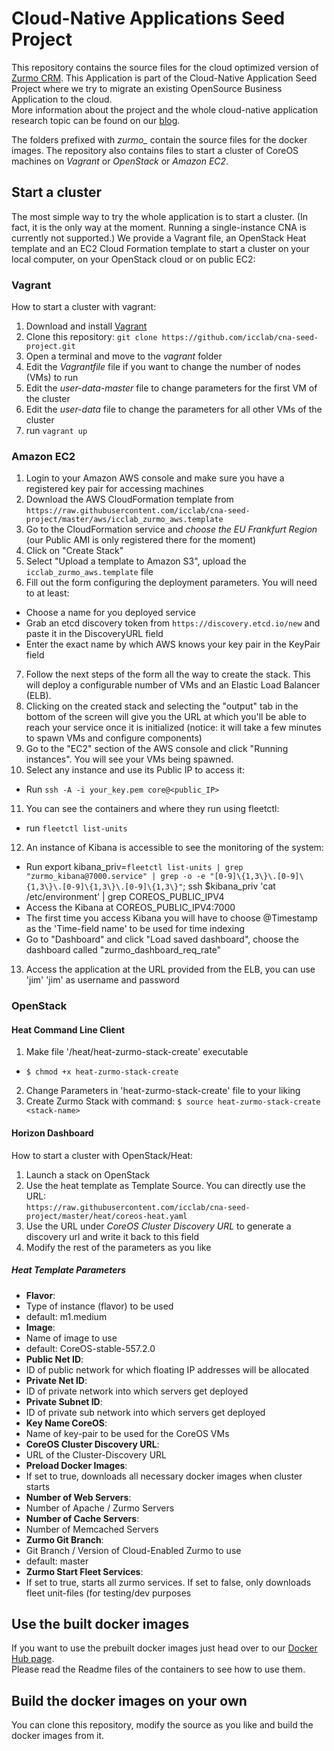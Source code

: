 # Cloud-Native Applications Seed Project
 
This repository contains the source files for the cloud optimized version of [Zurmo CRM](http://zurmo.org/). This Application is part of the Cloud-Native Application Seed Project where we try to migrate an existing OpenSource Business Application to the cloud.  
More information about the project and the whole cloud-native application research topic can be found on our [blog](http://blog.zhaw.ch/icclab/category/research-approach/themes/cloud-native-applications/).
 
The folders prefixed with *zurmo_* contain the source files for the docker images. The repository also contains files to start a cluster of CoreOS machines on *Vagrant* or *OpenStack* or *Amazon EC2*.
 
## Start a cluster
 
The most simple way to try the whole application is to start a cluster. (In fact, it is the only way at the moment. Running a single-instance CNA is currently not supported.)
We provide a Vagrant file, an OpenStack Heat template and an EC2 Cloud Formation template to start a cluster on your local computer, on your OpenStack cloud or on public EC2:
 
### Vagrant
 
How to start a cluster with vagrant:

 1. Download and install [Vagrant](https://www.vagrantup.com/downloads.html)
 2. Clone this repository: `git clone https://github.com/icclab/cna-seed-project.git`
 3. Open a terminal and move to the *vagrant* folder
 4. Edit the *Vagrantfile* file if you want to change the number of nodes (VMs) to run
 5. Edit the *user-data-master* file to change parameters for the first VM of the cluster
 6. Edit the *user-data* file to change the parameters for all other VMs of the cluster
 7. run `vagrant up`
 
### Amazon EC2
 1. Login to your Amazon AWS console and make sure you have a registered key pair for accessing machines
 2. Download the AWS CloudFormation template from `https://raw.githubusercontent.com/icclab/cna-seed-project/master/aws/icclab_zurmo_aws.template`
 3. Go to the CloudFormation service and *choose the EU Frankfurt Region* (our Public AMI is only registered there for the moment)
 4. Click on "Create Stack"
 5. Select "Upload a template to Amazon S3", upload the `icclab_zurmo_aws.template` file
 6. Fill out the form configuring the deployment parameters. You will need to at least:
  * Choose a name for you deployed service
  * Grab an etcd discovery token from `https://discovery.etcd.io/new` and paste it in the DiscoveryURL field
  * Enter the exact name by which AWS knows your key pair in the KeyPair field
 7. Follow the next steps of the form all the way to create the stack. This will deploy a configurable number of VMs and an Elastic Load Balancer (ELB).
 8. Clicking on the created stack and selecting the "output" tab in the bottom of the screen will give you the URL at which you'll be able to reach your service once it is initialized (notice: it will take a few minutes to spawn VMs and configure components)
 9. Go to the "EC2" section of the AWS console and click "Running instances". You will see your VMs being spawned.
 10. Select any instance and use its Public IP to access it:
  * Run `ssh -A -i your_key.pem core@<public_IP>`
 11. You can see the containers and where they run using fleetctl:
  * run `fleetctl list-units`
 12. An instance of Kibana is accessible to see the monitoring of the system:
  * Run  export kibana_priv=`fleetctl list-units | grep "zurmo_kibana@7000.service" | grep -o -e "[0-9]\{1,3\}\.[0-9]\{1,3\}\.[0-9]\{1,3\}\.[0-9]\{1,3\}"`; ssh $kibana_priv 'cat /etc/environment' | grep COREOS_PUBLIC_IPV4
  * Access the Kibana at COREOS_PUBLIC_IPV4:7000
  * The first time you access Kibana you will have to choose @Timestamp as the 'Time-field name' to be used for time indexing
  * Go to "Dashboard" and click "Load saved dashboard", choose the dashboard called "zurmo_dashboard_req_rate" 
 13. Access the application at the URL provided from the ELB, you can use 'jim' 'jim' as username and password


### OpenStack
#### Heat Command Line Client
 1. Make file '/heat/heat-zurmo-stack-create' executable
  * `$ chmod +x heat-zurmo-stack-create`
 2. Change Parameters in 'heat-zurmo-stack-create' file to your liking
 3. Create Zurmo Stack with command: `$ source heat-zurmo-stack-create <stack-name>`
  


#### Horizon Dashboard
How to start a cluster with OpenStack/Heat:

 1. Launch a stack on OpenStack
 2. Use the heat template as Template Source. You can directly use the URL:   
 `https://raw.githubusercontent.com/icclab/cna-seed-project/master/heat/coreos-heat.yaml`
 3. Use the URL under *CoreOS Cluster Discovery URL* to generate a discovery url and write it back to this field
 4. Modify the rest of the parameters as you like
 
##### Heat Template Parameters
- **Flavor**:
 - Type of instance (flavor) to be used
 - default: m1.medium
- **Image**: 
 - Name of image to use
 - default: CoreOS-stable-557.2.0
- **Public Net ID**:
 - ID of public network for which floating IP addresses will be allocated
- **Private Net ID**:
 - ID of private network into which servers get deployed
- **Private Subnet ID**:
 - ID of private sub network into which servers get deployed
- **Key Name CoreOS**:
 - Name of key-pair to be used for the CoreOS VMs
- **CoreOS Cluster Discovery URL**:
 - URL of the Cluster-Discovery URL
- **Preload Docker Images**:
 - If set to true, downloads all necessary docker images when cluster starts
- **Number of Web Servers**:
 - Number of Apache / Zurmo Servers
- **Number of Cache Servers**:
 - Number of Memcached Servers
- **Zurmo Git Branch**:
 - Git Branch / Version of Cloud-Enabled Zurmo to use
 - default: master
- **Zurmo Start Fleet Services**:
 - If set to true, starts all zurmo services. If set to false, only downloads fleet unit-files (for testing/dev purposes

## Use the built docker images

If you want to use the prebuilt docker images just head over to our [Docker Hub page](https://registry.hub.docker.com/repos/icclabcna/).  
Please read the Readme files of the containers to see how to use them.

## Build the docker images on your own
You can clone this repository, modify the source as you like and build the docker images from it.
